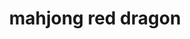 ---
layout: smileys&emotion
title: mahjong red dragon
emoji: mahjong_red_dragon
permalink: 🀄.html
image: assets/img/3moji/mahjong_red_dragon.png
---